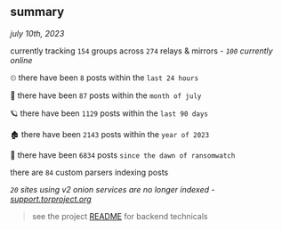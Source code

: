 
## summary
_july 10th, 2023_

currently tracking `154` groups across `274` relays & mirrors - _`100` currently online_

⏲ there have been `8` posts within the `last 24 hours`

🦈 there have been `87` posts within the `month of july`

🪐 there have been `1129` posts within the `last 90 days`

🏚 there have been `2143` posts within the `year of 2023`

🦕 there have been `6834` posts `since the dawn of ransomwatch`

there are `84` custom parsers indexing posts

_`20` sites using v2 onion services are no longer indexed - [support.torproject.org](https://support.torproject.org/onionservices/v2-deprecation/)_

> see the project [README](https://github.com/joshhighet/ransomwatch#ransomwatch--) for backend technicals
